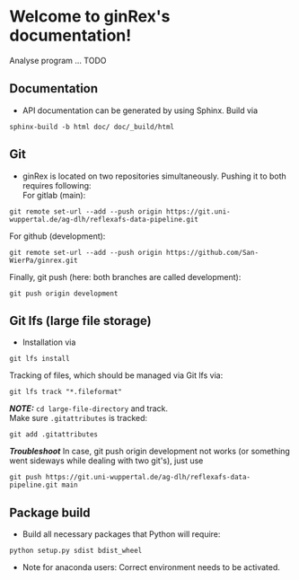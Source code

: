 # Welcome to ginRex's documentation!

Analyse program ... TODO

## Documentation
+ API documentation can be generated by using Sphinx. Build via
```
sphinx-build -b html doc/ doc/_build/html
```

## Git
+ ginRex is located on two repositories simultaneously. Pushing it to both requires following:<br>
For gitlab (main):
```
git remote set-url --add --push origin https://git.uni-wuppertal.de/ag-dlh/reflexafs-data-pipeline.git
```
For github (development):
```
git remote set-url --add --push origin https://github.com/San-WierPa/ginrex.git
```
Finally, git push (here: both branches are called development):
```
git push origin development
```
## Git lfs (large file storage)
+ Installation via
```
git lfs install
```
Tracking of files, which should be managed via Git lfs via:
```
git lfs track "*.fileformat"
```

**_NOTE:_**  ```cd large-file-directory``` and track.<br>
Make sure ```.gitattributes``` is tracked:
```
git add .gitattributes
```
**_Troubleshoot_** In case, git push origin development not works (or something went sideways while
dealing with two git's), just use
```
git push https://git.uni-wuppertal.de/ag-dlh/reflexafs-data-pipeline.git main
```


## Package build
+ Build all necessary packages that Python will require:
```
python setup.py sdist bdist_wheel
```
 + Note for anaconda users: Correct environment needs to be activated.
